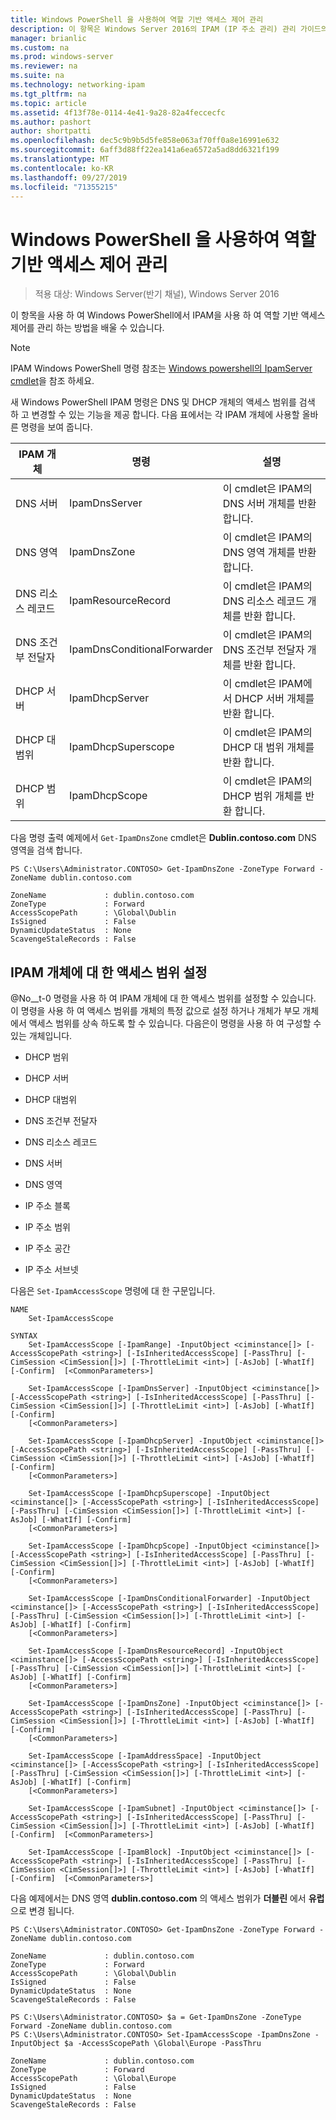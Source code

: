 ```yaml
---
title: Windows PowerShell 을 사용하여 역할 기반 액세스 제어 관리
description: 이 항목은 Windows Server 2016의 IPAM (IP 주소 관리) 관리 가이드의 일부입니다.
manager: brianlic
ms.custom: na
ms.prod: windows-server
ms.reviewer: na
ms.suite: na
ms.technology: networking-ipam
ms.tgt_pltfrm: na
ms.topic: article
ms.assetid: 4f13f78e-0114-4e41-9a28-82a4feccecfc
ms.author: pashort
author: shortpatti
ms.openlocfilehash: dec5c9b9b5d5fe858e063af70ff0a8e16991e632
ms.sourcegitcommit: 6aff3d88ff22ea141a6ea6572a5ad8dd6321f199
ms.translationtype: MT
ms.contentlocale: ko-KR
ms.lasthandoff: 09/27/2019
ms.locfileid: "71355215"
---
```

# <a name="manage-role-based-access-control-with-windows-powershell"></a>Windows PowerShell 을 사용하여 역할 기반 액세스 제어 관리

>적용 대상: Windows Server(반기 채널), Windows Server 2016

이 항목을 사용 하 여 Windows PowerShell에서 IPAM을 사용 하 여 역할 기반 액세스 제어를 관리 하는 방법을 배울 수 있습니다.  
  
>[!NOTE]
>IPAM Windows PowerShell 명령 참조는 [Windows powershell의 IpamServer cmdlet](https://docs.microsoft.com/powershell/module/ipamserver/?view=win10-ps)을 참조 하세요.  
  
새 Windows PowerShell IPAM 명령은 DNS 및 DHCP 개체의 액세스 범위를 검색 하 고 변경할 수 있는 기능을 제공 합니다. 다음 표에서는 각 IPAM 개체에 사용할 올바른 명령을 보여 줍니다.  
  
|IPAM 개체|명령|설명|  
|---------------|-----------|---------------|  
|DNS 서버|IpamDnsServer|이 cmdlet은 IPAM의 DNS 서버 개체를 반환 합니다.|  
|DNS 영역|IpamDnsZone|이 cmdlet은 IPAM의 DNS 영역 개체를 반환 합니다.|  
|DNS 리소스 레코드|IpamResourceRecord|이 cmdlet은 IPAM의 DNS 리소스 레코드 개체를 반환 합니다.|  
|DNS 조건부 전달자|IpamDnsConditionalForwarder|이 cmdlet은 IPAM의 DNS 조건부 전달자 개체를 반환 합니다.|  
|DHCP 서버|IpamDhcpServer|이 cmdlet은 IPAM에서 DHCP 서버 개체를 반환 합니다.|  
|DHCP 대범위|IpamDhcpSuperscope|이 cmdlet은 IPAM의 DHCP 대 범위 개체를 반환 합니다.|  
|DHCP 범위|IpamDhcpScope|이 cmdlet은 IPAM의 DHCP 범위 개체를 반환 합니다.|  
  
다음 명령 출력 예제에서 `Get-IpamDnsZone` cmdlet은 **Dublin.contoso.com** DNS 영역을 검색 합니다.  
  
```  
PS C:\Users\Administrator.CONTOSO> Get-IpamDnsZone -ZoneType Forward -ZoneName dublin.contoso.com  
  
ZoneName             : dublin.contoso.com  
ZoneType             : Forward  
AccessScopePath      : \Global\Dublin  
IsSigned             : False  
DynamicUpdateStatus  : None  
ScavengeStaleRecords : False  
```  
  
## <a name="setting-access-scopes-on-ipam-objects"></a>IPAM 개체에 대 한 액세스 범위 설정  
@No__t-0 명령을 사용 하 여 IPAM 개체에 대 한 액세스 범위를 설정할 수 있습니다. 이 명령을 사용 하 여 액세스 범위를 개체의 특정 값으로 설정 하거나 개체가 부모 개체에서 액세스 범위를 상속 하도록 할 수 있습니다. 다음은이 명령을 사용 하 여 구성할 수 있는 개체입니다.  
  
-   DHCP 범위  
  
-   DHCP 서버  
  
-   DHCP 대범위  
  
-   DNS 조건부 전달자  
  
-   DNS 리소스 레코드  
  
-   DNS 서버  
  
-   DNS 영역  
  
-   IP 주소 블록  
  
-   IP 주소 범위  
  
-   IP 주소 공간  
  
-   IP 주소 서브넷  
  
다음은 `Set-IpamAccessScope` 명령에 대 한 구문입니다.  
  
```  
NAME  
    Set-IpamAccessScope  
  
SYNTAX  
    Set-IpamAccessScope [-IpamRange] -InputObject <ciminstance[]> [-AccessScopePath <string>] [-IsInheritedAccessScope] [-PassThru] [-CimSession <CimSession[]>] [-ThrottleLimit <int>] [-AsJob] [-WhatIf] [-Confirm]  [<CommonParameters>]  
  
    Set-IpamAccessScope [-IpamDnsServer] -InputObject <ciminstance[]> [-AccessScopePath <string>] [-IsInheritedAccessScope] [-PassThru] [-CimSession <CimSession[]>] [-ThrottleLimit <int>] [-AsJob] [-WhatIf] [-Confirm]  
    [<CommonParameters>]  
  
    Set-IpamAccessScope [-IpamDhcpServer] -InputObject <ciminstance[]> [-AccessScopePath <string>] [-IsInheritedAccessScope] [-PassThru] [-CimSession <CimSession[]>] [-ThrottleLimit <int>] [-AsJob] [-WhatIf] [-Confirm]  
    [<CommonParameters>]  
  
    Set-IpamAccessScope [-IpamDhcpSuperscope] -InputObject <ciminstance[]> [-AccessScopePath <string>] [-IsInheritedAccessScope] [-PassThru] [-CimSession <CimSession[]>] [-ThrottleLimit <int>] [-AsJob] [-WhatIf] [-Confirm]  
    [<CommonParameters>]  
  
    Set-IpamAccessScope [-IpamDhcpScope] -InputObject <ciminstance[]> [-AccessScopePath <string>] [-IsInheritedAccessScope] [-PassThru] [-CimSession <CimSession[]>] [-ThrottleLimit <int>] [-AsJob] [-WhatIf] [-Confirm]  
    [<CommonParameters>]  
  
    Set-IpamAccessScope [-IpamDnsConditionalForwarder] -InputObject <ciminstance[]> [-AccessScopePath <string>] [-IsInheritedAccessScope] [-PassThru] [-CimSession <CimSession[]>] [-ThrottleLimit <int>] [-AsJob] [-WhatIf] [-Confirm]  
    [<CommonParameters>]  
  
    Set-IpamAccessScope [-IpamDnsResourceRecord] -InputObject <ciminstance[]> [-AccessScopePath <string>] [-IsInheritedAccessScope] [-PassThru] [-CimSession <CimSession[]>] [-ThrottleLimit <int>] [-AsJob] [-WhatIf] [-Confirm]  
    [<CommonParameters>]  
  
    Set-IpamAccessScope [-IpamDnsZone] -InputObject <ciminstance[]> [-AccessScopePath <string>] [-IsInheritedAccessScope] [-PassThru] [-CimSession <CimSession[]>] [-ThrottleLimit <int>] [-AsJob] [-WhatIf] [-Confirm]  
    [<CommonParameters>]  
  
    Set-IpamAccessScope [-IpamAddressSpace] -InputObject <ciminstance[]> [-AccessScopePath <string>] [-IsInheritedAccessScope] [-PassThru] [-CimSession <CimSession[]>] [-ThrottleLimit <int>] [-AsJob] [-WhatIf] [-Confirm]  
    [<CommonParameters>]  
  
    Set-IpamAccessScope [-IpamSubnet] -InputObject <ciminstance[]> [-AccessScopePath <string>] [-IsInheritedAccessScope] [-PassThru] [-CimSession <CimSession[]>] [-ThrottleLimit <int>] [-AsJob] [-WhatIf] [-Confirm]  [<CommonParameters>]  
  
    Set-IpamAccessScope [-IpamBlock] -InputObject <ciminstance[]> [-AccessScopePath <string>] [-IsInheritedAccessScope] [-PassThru] [-CimSession <CimSession[]>] [-ThrottleLimit <int>] [-AsJob] [-WhatIf] [-Confirm]  [<CommonParameters>]  
```  
  
다음 예제에서는 DNS 영역 **dublin.contoso.com** 의 액세스 범위가 **더블린** 에서 **유럽**으로 변경 됩니다.  
  
```  
PS C:\Users\Administrator.CONTOSO> Get-IpamDnsZone -ZoneType Forward -ZoneName dublin.contoso.com  
  
ZoneName             : dublin.contoso.com  
ZoneType             : Forward  
AccessScopePath      : \Global\Dublin  
IsSigned             : False  
DynamicUpdateStatus  : None  
ScavengeStaleRecords : False  
  
PS C:\Users\Administrator.CONTOSO> $a = Get-IpamDnsZone -ZoneType Forward -ZoneName dublin.contoso.com  
PS C:\Users\Administrator.CONTOSO> Set-IpamAccessScope -IpamDnsZone -InputObject $a -AccessScopePath \Global\Europe -PassThru  
  
ZoneName             : dublin.contoso.com  
ZoneType             : Forward  
AccessScopePath      : \Global\Europe  
IsSigned             : False  
DynamicUpdateStatus  : None  
ScavengeStaleRecords : False  
```  
  


